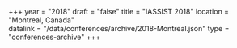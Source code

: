 +++
year = "2018"
draft = "false"
title = "IASSIST 2018"
location = "Montreal, Canada"	
datalink = "/data/conferences/archive/2018-Montreal.json"
type = "conferences-archive"
+++

